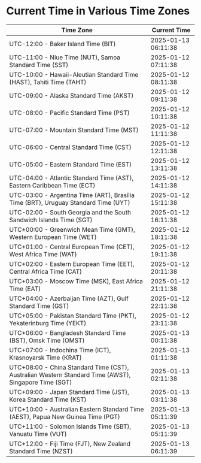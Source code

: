 # Current Time in Various Time Zones

| Time Zone | Current Time |
|-----------|--------------|
| UTC-12:00 - Baker Island Time (BIT) | 2025-01-13 06:11:38 |
| UTC-11:00 - Niue Time (NUT), Samoa Standard Time (SST) | 2025-01-12 07:11:38 |
| UTC-10:00 - Hawaii-Aleutian Standard Time (HAST), Tahiti Time (TAHT) | 2025-01-12 08:11:38 |
| UTC-09:00 - Alaska Standard Time (AKST) | 2025-01-12 09:11:38 |
| UTC-08:00 - Pacific Standard Time (PST) | 2025-01-12 10:11:38 |
| UTC-07:00 - Mountain Standard Time (MST) | 2025-01-12 11:11:38 |
| UTC-06:00 - Central Standard Time (CST) | 2025-01-12 12:11:38 |
| UTC-05:00 - Eastern Standard Time (EST) | 2025-01-12 13:11:38 |
| UTC-04:00 - Atlantic Standard Time (AST), Eastern Caribbean Time (ECT) | 2025-01-12 14:11:38 |
| UTC-03:00 - Argentina Time (ART), Brasília Time (BRT), Uruguay Standard Time (UYT) | 2025-01-12 15:11:38 |
| UTC-02:00 - South Georgia and the South Sandwich Islands Time (SGT) | 2025-01-12 16:11:38 |
| UTC±00:00 - Greenwich Mean Time (GMT), Western European Time (WET) | 2025-01-12 18:11:38 |
| UTC+01:00 - Central European Time (CET), West Africa Time (WAT) | 2025-01-12 19:11:38 |
| UTC+02:00 - Eastern European Time (EET), Central Africa Time (CAT) | 2025-01-12 20:11:38 |
| UTC+03:00 - Moscow Time (MSK), East Africa Time (EAT) | 2025-01-12 21:11:38 |
| UTC+04:00 - Azerbaijan Time (AZT), Gulf Standard Time (GST) | 2025-01-12 22:11:38 |
| UTC+05:00 - Pakistan Standard Time (PKT), Yekaterinburg Time (YEKT) | 2025-01-12 23:11:38 |
| UTC+06:00 - Bangladesh Standard Time (BST), Omsk Time (OMST) | 2025-01-13 00:11:38 |
| UTC+07:00 - Indochina Time (ICT), Krasnoyarsk Time (KRAT) | 2025-01-13 01:11:38 |
| UTC+08:00 - China Standard Time (CST), Australian Western Standard Time (AWST), Singapore Time (SGT) | 2025-01-13 02:11:38 |
| UTC+09:00 - Japan Standard Time (JST), Korea Standard Time (KST) | 2025-01-13 03:11:38 |
| UTC+10:00 - Australian Eastern Standard Time (AEST), Papua New Guinea Time (PGT) | 2025-01-13 05:11:39 |
| UTC+11:00 - Solomon Islands Time (SBT), Vanuatu Time (VUT) | 2025-01-13 05:11:39 |
| UTC+12:00 - Fiji Time (FJT), New Zealand Standard Time (NZST) | 2025-01-13 06:11:39 |
